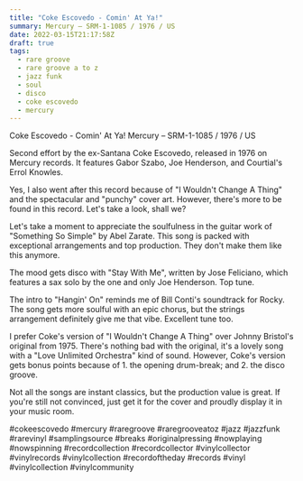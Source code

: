```yaml
---
title: "Coke Escovedo - Comin' At Ya!"
summary: Mercury – SRM-1-1085 / 1976 / US
date: 2022-03-15T21:17:58Z
draft: true
tags:
  - rare groove
  - rare groove a to z
  - jazz funk
  - soul
  - disco
  - coke escovedo
  - mercury
---
```

Coke Escovedo - Comin' At Ya!
Mercury – SRM-1-1085 / 1976 / US

Second effort by the ex-Santana Coke Escovedo, released in 1976 on Mercury records. It features Gabor Szabo, Joe Henderson, and Courtial's Errol Knowles.

Yes, I also went after this record because of "I Wouldn't Change A Thing" and the spectacular and "punchy" cover art. However, there's more to be found in this record. Let's take a look, shall we?

Let's take a moment to appreciate the soulfulness in the guitar work of "Something So Simple" by Abel Zarate. This song is packed with exceptional arrangements and top production. They don't make them like this anymore.

The mood gets disco with "Stay With Me", written by Jose Feliciano, which features a sax solo by the one and only Joe Henderson. Top tune.

The intro to "Hangin' On" reminds me of Bill Conti's soundtrack for Rocky. The song gets more soulful with an epic chorus, but the strings arrangement definitely give me that vibe. Excellent tune too.

I prefer Coke's version of "I Wouldn't Change A Thing" over Johnny Bristol's original from 1975. There's nothing bad with the original, it's a lovely song with a "Love Unlimited Orchestra" kind of sound. However, Coke's version gets bonus points because of 1. the opening drum-break; and 2. the disco groove.

Not all the songs are instant classics, but the production value is great. If you're still not convinced, just get it for the cover and proudly display it in your music room.

#cokeescovedo #mercury #raregroove #raregrooveatoz #jazz #jazzfunk #rarevinyl #samplingsource #breaks #originalpressing #nowplaying #nowspinning #recordcollection #recordcollector #vinylcollector #vinylrecords #vinylcollection #recordoftheday #records #vinyl #vinylcollection #vinylcommunity